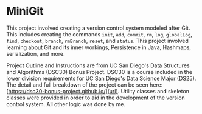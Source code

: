 # MiniGit

This project involved creating a version control system modeled after Git. This includes creating the commands `init`, `add`, `commit`, `rm`, `log`, `globalLog`, `find`, `checkout`, `branch`, `rmBranch`, `reset`, and `status`. This project involved learning about Git and its inner workings, Persistence in Java, Hashmaps, serialization, and more.

Project Outline and Instructions are from UC San Diego's Data Structures and Algorithms (DSC30) Bonus Project.  DSC30 is a course included in the lower division requirements for UC San Diego's Data Science Major (DS25). The detail and full breakdown of the project can be seen here: [https://dsc30-bonus-project.github.io/](url). Utility classes and skeleton classes were provided in order to aid in the development of the version control system. All other logic was done by me.
